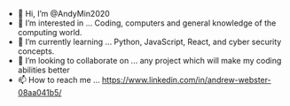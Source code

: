 - 👋 Hi, I’m @AndyMin2020
- 👀 I’m interested in ... Coding, computers and general knowledge of the computing world.
- 🌱 I’m currently learning ... Python, JavaScript, React, and cyber security concepts.
- 💞️ I’m looking to collaborate on ... any project which will make my coding abilities better
- 📫 How to reach me ... https://www.linkedin.com/in/andrew-webster-08aa041b5/

<!---
AndyMin2020/AndyMin2020 is a ✨ special ✨ repository because its `README.md` (this file) appears on your GitHub profile.
You can click the Preview link to take a look at your changes.
--->
